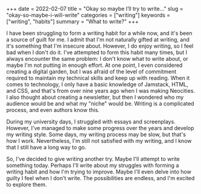 +++
date = 2022-02-07
title = "Okay so maybe I’ll try to write..."
slug = "okay-so-maybe-i-will-write"
categories = ["writing"]
keywords = ["writing", "habits"]
summary = "What to write?"
+++

I have been struggling to form a writing habit for a while now, and it's been a source of guilt for me. I admit that I'm not naturally gifted at writing, and it's something that I'm insecure about. However, I do enjoy writing, so I feel bad when I don't do it. I've attempted to form this habit many times, but I always encounter the same problem: I don't know what to write about, or maybe I'm not putting in enough effort. At one point, I even considered creating a digital garden, but I was afraid of the level of commitment required to maintain my technical skills and keep up with reading. When it comes to technology, I only have a basic knowledge of Jamstack, HTML, and CSS, and that's from over nine years ago when I was making Neocities. I also thought about creating a newsletter, but then I wondered who my audience would be and what my "niche" would be. Writing is a complicated process, and even authors know this.

During my university days, I struggled with essays and screenplays. However, I've managed to make some progress over the years and develop my writing style. Some days, my writing process may be slow, but that's how I work. Nevertheless, I'm still not satisfied with my writing, and I know that I still have a long way to go.

So, I've decided to give writing another try. Maybe I'll attempt to write something today. Perhaps I'll write about my struggles with forming a writing habit and how I'm trying to improve. Maybe I'll even delve into how guilty I feel when I don't write. The possibilities are endless, and I'm excited to explore them.